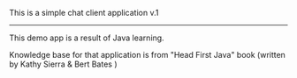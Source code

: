 This is a simple chat client application v.1

***************************************

This demo app is a result of Java learning.

Knowledge base for that application is from "Head First Java" book (written by Kathy Sierra & Bert Bates )
